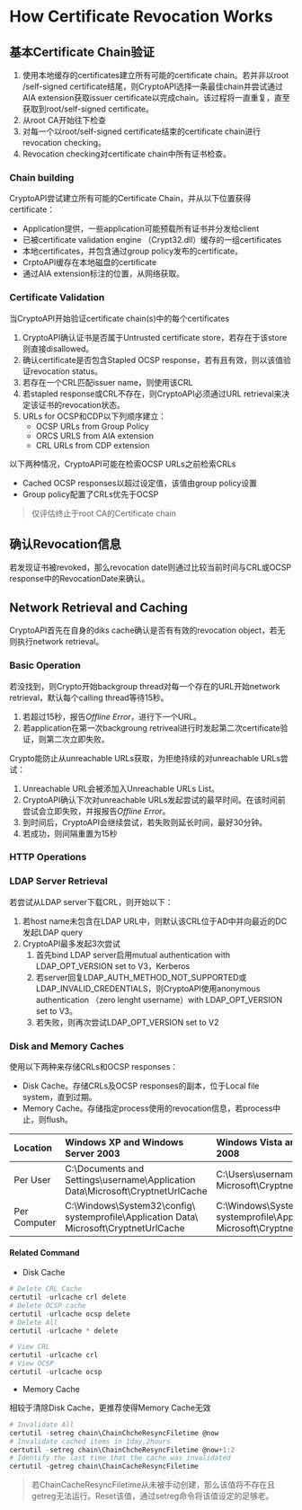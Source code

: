 # How Certificate Revocation Works



## 基本Certificate Chain验证

1. 使用本地缓存的certificates建立所有可能的certificate chain。若并非以root /self-signed certificate结尾，则CryptoAPI选择一条最佳chain并尝试通过AIA extension获取issuer certificate以完成chain。该过程将一直重复，直至获取到root/self-signed certificate。
2. 从root CA开始往下检查
3. 对每一个以root/self-signed certificate结束的certificate chain进行revocation checking。
4. Revocation checking对certificate chain中所有证书检查。



### Chain building

CryptoAPI尝试建立所有可能的Certificate Chain，并从以下位置获得certificate：

- Application提供，一些application可能预载所有证书并分发给client
- 已被certificate validation engine （Crypt32.dll）缓存的一组certificates
- 本地certificates，并包含通过group policy发布的certificate。
- CrptoAPI缓存在本地磁盘的certificate
- 通过AIA extension标注的位置，从网络获取。



### Certificate Validation

当CryptoAPI开始验证certificate chain(s)中的每个certificates

1. CryptoAPI确认证书是否属于Untrusted certificate store，若存在于该store则直接disallowed。
2. 确认certificate是否包含Stapled OCSP response，若有且有效，则以该值验证revocation status。
3. 若存在一个CRL匹配issuer name，则使用该CRL
4. 若stapled response或CRL不存在，则CryptoAPI必须通过URL retrieval来决定该证书的revocation状态。
5. URLs for OCSP和CDP以下列顺序建立：
   - OCSP URLs from Group Policy
   - ORCS URLS from AIA extension
   - CRL URLs from CDP extension



以下两种情况，CryptoAPI可能在检索OCSP URLs之前检索CRLs

- Cached OCSP responses以超过设定值，该值由group policy设置
- Group policy配置了CRLs优先于OCSP

> 仅评估终止于root CA的Certificate chain



## 确认Revocation信息

若发现证书被revoked，那么revocation date则通过比较当前时间与CRL或OCSP response中的RevocationDate来确认。



## Network Retrieval and Caching

CryptoAPI首先在自身的diks cache确认是否有有效的revocation object，若无则执行network retrieval。



### Basic Operation

若没找到，则Crypto开始backgroup thread对每一个存在的URL开始network retrieval，默认每个calling thread等待15秒。

1. 若超过15秒，报告*Offline Error*，进行下一个URL。
2. 若application在第一次backgroung retriveal进行时发起第二次certificate验证，则第二次立即失败。

Crypto能防止从unreachable URLs获取，为拒绝持续的对unreachable URLs尝试：

1. Unreachable URL会被添加入Unreachable URLs List。
2. CryptoAPI确认下次对unreachable URLs发起尝试的最早时间。在该时间前尝试会立即失败，并报报告*Offline Error*。
3. 到时间后，CryptoAPI会继续尝试，若失败则延长时间，最好30分钟。
4. 若成功，则间隔重置为15秒



### HTTP Operations



### LDAP Server Retrieval

若尝试从LDAP server下载CRL，则开始以下：

1. 若host name未包含在LDAP URL中，则默认该CRL位于AD中并向最近的DC发起LDAP query
2. CryptoAPI最多发起3次尝试
   1. 首先bind LDAP server启用mutual authentication with LDAP_OPT_VERSION set to V3，Kerberos
   2. 若server回复LDAP_AUTH_METHOD_NOT_SUPPORTED或LDAP_INVALID_CREDENTIALS，则CryptoAPI使用anonymous authentication （zero lenght username）with LDAP_OPT_VERSION set to V3。
   3. 若失败，则再次尝试LDAP_OPT_VERSION set to V2



### Disk and Memory Caches

使用以下两种来存储CRLs和OCSP responses：

- Disk Cache。存储CRLs及OCSP responses的副本，位于Local file system，直到过期。
- Memory Cache。存储指定process使用的revocation信息，若process中止，则flush。

| Location     | Windows XP and Windows Server 2003                           | Windows Vista and Windows Server 2008                        |
| :----------- | :----------------------------------------------------------- | :----------------------------------------------------------- |
| Per User     | C:\Documents and Settings\username\Application Data\Microsoft\CryptnetUrlCache | C:\Users\username\AppData\LocalLow\ Microsoft\CryptnetUrlCache |
| Per Computer | C:\Windows\System32\config\ systemprofile\Application Data\ Microsoft\CryptnetUrlCache | C:\Windows\System32\config\ systemprofile\AppData\LocalLow\ Microsoft\CryptnetUrlCache |



#### Related Command

- Disk Cache

```powershell
# Delete CRL Cache
certutil -urlcache crl delete
# Delete OCSP cache
certutil -urlcache ocsp delete
# Delete All
certutil -urlcache * delete

# View CRL
certutil -urlcache crl
# View OCSP
certutil -urlcache ocsp
```

- Memory Cache

相较于清除Disk Cache，更推荐使得Memory Cache无效

```powershell
# Invalidate All
certutil -setreg chain\ChainChcheResyncFiletime @now
# Invalidate cached items in 1day,2hours
certutil -setreg chain\ChainChcheResyncFiletime @now+1:2
# Identify the last time that the cache was invalidated
certutil -getreg chain\ChainCacheResyncFiletime

```

> 若ChainCacheResyncFiletime从未被手动创建，那么该值将不存在且getreg无法运行。Reset该值，通过setreg命令将该值设定的足够老。
